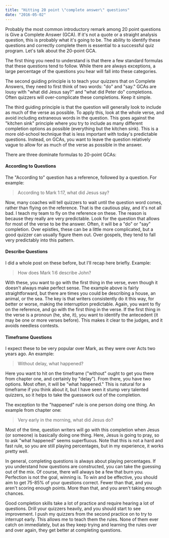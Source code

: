 ```yaml
---
title: "Hitting 20 point \"complete answer\" questions"
date: "2016-05-02"
---
```


Probably the most common introductory remark among 20 point questions is Give a Complete Answer (GCA). If it's not a quote or a straight analysis question, this is probably what it's going to be. The ability to identify these questions and correctly complete them is essential to a successful quiz program. Let's talk about the 20-point GCA.

The first thing you need to understand is that there a few standard formulas that these questions tend to follow. While there are always exceptions, a large percentage of the questions you hear will fall into these categories.

The second guiding principle is to teach your quizzers that on Complete Answers, they need to first think of two words: "do" and "say." GCAs are lousy with "what did Jesus say?" and "what did Peter do" completions. Often quizzers will over-complicate these completions. Keep it simple.

The third guiding principle is that the question will generally look to include as much of the verse as possible. To apply this, look at the whole verse, and avoid including extraneous words in the question. This goes against the "kitchen sink" principle where you try to include as many different completion options as possible (everything but the kitchen sink). This is a more old-school technique that is less important with today's predictable questions. Instead, on GCAs, you want to leave the question relatively vague to allow for as much of the verse as possible in the answer.

There are three dominate formulas to 20-point GCAs:

#### According to Questions

The "According to" question has a reference, followed by a question. For example:

> According to Mark 1:17, what did Jesus say?

Now, many coaches will tell quizzers to wait until the question word comes, rather than flying on the reference. That is the cautious play, and it's not all bad. I teach my team to fly on the reference on these. The reason is because they really are very predictable. Look for the question that allows for most of the verse to be the answer. Often, it will be a "do" or "say" completion. Over epistles, these can be a little more complicated, but a good quizzer can usually figure them out. Over gospels, they tend to fall very predictably into this pattern.

#### Describe Questions

I did a whole post on these before, but I'll recap here briefly. Example:

> How does Mark 1:6 describe John?

With these, you want to go with the first thing in the verse, even though it doesn't always make perfect sense. The example above is fairly straightforward, but there are times you could be describing a house, an animal, or the sea. The key is that writers consistently do it this way, for better or worse, making the interruption predictable. Again, you want to fly on the reference, and go with the first thing in the verse. If the first thing in the verse is a pronoun (he, she, it), you want to identify the antecedent (it may be one or more verses before). This makes it clear to the judges, and it avoids needless contests.

#### Timeframe Questions

I expect these to be very popular over Mark, as they were over Acts two years ago. An example:

> Without delay, what happened?

Here you want to hit on the timeframe ("without" ought to get you there from chapter one, and certainly by "delay"). From there, you have two options. Most often, it will be "what happened." This is natural for a timeframe if you think about it, but I have seen it stump very talented quizzers, so it helps to take the guesswork out of the completion.

The exception to the "happened" rule is one person doing one thing. An example from chapter one:

> Very early in the morning, what did Jesus do?

Most of the time, question writers will go with this completion when Jesus (or someone) is basically doing one thing. Here, Jesus is going to pray, so to ask "what happened" seems superfluous. Note that this is not a hard and fast rule, so you are still playing percentages, but in my experience, it works pretty well.

In general, completing questions is always about playing percentages. If you understand how questions are constructed, you can take the guessing out of the mix. Of course, there will always be a few that burn you. Perfection is not the goal, winning is. To win and be effective, you should aim to get 75-85% of your questions correct. Fewer than that, and you aren't scoring enough points. More than that, and you aren't taking enough chances.

Good completion skills take a lot of practice and require hearing a lot of questions. Drill your quizzers heavily, and you should start to see improvement. I push my quizzers from the second practice on to try to interrupt early. This allows me to teach them the rules. None of them ever catch on immediately, but as they keep trying and learning the rules over and over again, they get better at completing questions.
